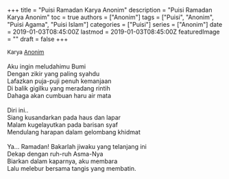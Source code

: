 +++
title = "Puisi Ramadan Karya Anonim"
description = "Puisi Ramadan Karya Anonim"
toc = true
authors = ["Anonim"]
tags = ["Puisi", "Anonim", "Puisi Agama", "Puisi Islam"]
categories = ["Puisi"]
series = ["Anonim"]
date = 2019-01-03T08:45:00Z
lastmod = 2019-01-03T08:45:00Z
featuredImage = ""
draft = false
+++

<div style="text-align: justify;">
<div style="font-size: small;">Karya <a href="/authors/anonim/" target="_blank">Anonim</a></div><br />
Aku ingin meludahimu Bumi<br />Dengan zikir yang paling syahdu<br />Lafazkan puja-puji penuh kemanjaan<br />Di balik gigilku yang meradang  rintih<br />Dahaga akan cumbuan haru air mata<br /><br />Diri ini..<br />Siang kusandarkan pada haus dan lapar<br />Malam kugelayutkan pada barisan syaf<br />Mendulang harapan dalam gelombang khidmat<br /><br />Ya... Ramadan! Bakarlah jiwaku yang telanjang ini<br />Dekap dengan ruh-ruh Asma-Nya<br />Biarkan dalam kaparnya, aku membara<br />Lalu melebur bersama tangis yang membatin.</div>
